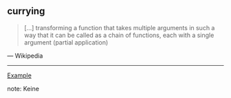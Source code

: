 ##  currying

> [...] transforming a function that takes multiple arguments in such a way that it can be called as a chain of functions, each with a single argument (partial application)

— Wikipedia

---
[Example](https://github.com/kirel/fun-js/tree/master/examples/curry.coffee)

note:
    Keine